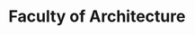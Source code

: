 ---
schema: default
title: Faculty of Architecture
description: ''
logo: >-
  https://d1rkab7tlqy5f1.cloudfront.net/BK/Over_de_faculteit/BK%20templates/Logo/BK%20City/TUBK_Logo_BKCity_BW.png
---